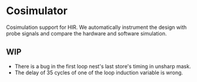 # Cosimulator

Cosimulation support for HIR. We automatically instrument the design with probe signals and compare the hardware and software simulation.

## WIP

- There is a bug in the first loop nest's last store's timing in unsharp mask.
- The delay of 35 cycles of one of the loop induction variable is wrong.
